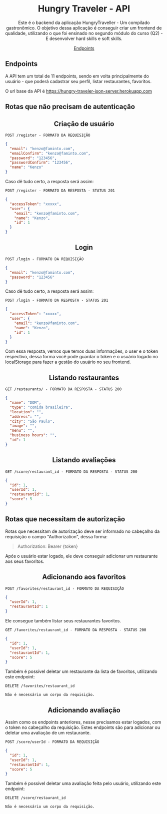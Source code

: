<h1 align="center">
  Hungry Traveler - API
</h1>

<p align = "center">
Este é o backend da aplicação HungryTraveller - Um compilado gastronômico. O objetivo dessa aplicação é conseguir criar um frontend de qualidade, utilizando o que foi ensinado no segundo módulo do curso (Q2) - E desenvolver hard skills e soft skills.
</p>

<p align="center">
  <a href="#endpoints">Endpoints</a>
</p>

## **Endpoints**

A API tem um total de 11 endpoints, sendo em volta principalmente do usuário - que poderá cadastrar seu perfil, listar restaurantes, favoritos. <br/>

O url base da API é https://hungry-traveler-json-server.herokuapp.com

## Rotas que não precisam de autenticação

<h2 align ='center'> Criação de usuário </h2>

`POST /register - FORMATO DA REQUISIÇÃO`

```json
{
  "email": "kenzo@faminto.com",
  "emailConfirm": "kenzo@faminto.com",
  "password": "123456",
  "passwordConfirm": "123456",
  "name": "Kenzo"
}
```

Caso dê tudo certo, a resposta será assim:

`POST /register - FORMATO DA RESPOSTA - STATUS 201`

```json
{
  "accessToken": "xxxxx",
  "user": {
    "email": "kenzo@faminto.com",
    "name": "Kenzo",
    "id": 1
  }
}
```

<h2 align = "center"> Login </h2>

`POST /login - FORMATO DA REQUISIÇÃO`

```json
{
  "email": "kenzo@faminto.com",
  "password": "123456"
}
```

Caso dê tudo certo, a resposta será assim:

`POST /login - FORMATO DA RESPOSTA - STATUS 201`

```json
{
  "accessToken": "xxxxx",
  "user": {
    "email": "kenzo@faminto.com",
    "name": "Kenzo",
    "id": 1
  }
}
```

Com essa resposta, vemos que temos duas informações, o user e o token respectivo, dessa forma você pode guardar o token e o usuário logado no localStorage para fazer a gestão do usuário no seu frontend.

<h2 align = "center"> Listando restaurantes </h2>

`GET /restaurants/ - FORMATO DA RESPOSTA - STATUS 200`

```json
{
  "name": "DOM",
  "type": "comida brasileira",
  "location": "",
  "address": "",
  "city": "São Paulo",
  "image": "",
  "menu": "",
  "business hours": "",
  "id": 1
}
```

<h2 align = "center"> Listando avaliações </h2>

`GET /score/restaurant_id - FORMATO DA RESPOSTA - STATUS 200`

```json
{
  "id": 1,
  "userId": 1,
  "restaurantId": 1,
  "score": 5
}
```

## Rotas que necessitam de autorização

Rotas que necessitam de autorização deve ser informado no cabeçalho da requisição o campo "Authorization", dessa forma:

> Authorization: Bearer {token}

Após o usuário estar logado, ele deve conseguir adicionar um restaurante aos seus favoritos.

<h2 align = "center"> Adicionando aos favoritos </h2>

`POST /favorites/restaurant_id - FORMATO DA REQUISIÇÃO`

```json
{
  "userId": 1,
  "restaurantId": 1
}
```

Ele consegue também listar seus restaurantes favoritos.

`GET /favorites/restaurant_id - FORMATO DA RESPOSTA - STATUS 200`

```json
{
  "id": 1,
  "userId": 1,
  "restaurantId": 1,
  "score": 5
}
```

Também é possível deletar um restaurante da lista de favoritos, utilizando este endpoint:

`DELETE /favorites/restaurant_id`

```
Não é necessário um corpo da requisição.
```

<h2 align = "center"> Adicionando avaliação </h2>

Assim como os endpoints anteriores, nesse precisamos estar logados, com o token no cabeçalho da requisição. Estes endpoints são para adicionar ou deletar uma avaliação de um restaurante.

`POST /score/userId - FORMATO DA REQUISIÇÃO`

```json
{
  "id": 1,
  "userId": 1,
  "restaurantId": 1,
  "score": 5
}
```

Também é possível deletar uma avaliação feita pelo usuário, utilizando este endpoint:

`DELETE /score/restaurant_id`

```
Não é necessário um corpo da requisição.
```
